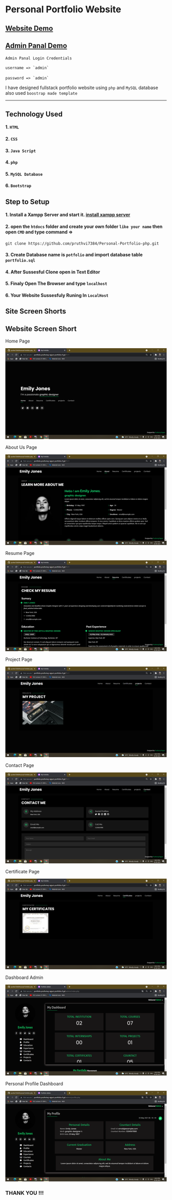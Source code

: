 # Personal Portfolio Website
## [Website Demo](http://portfolio.pruthviraj-rajput-portfolio.rf.gd/)

## [Admin Panal Demo](http://portfolio.pruthviraj-rajput-portfolio.rf.gd/admin/login.php)

`Admin Panal Login Credentials`

    username => `admin`

    password => `admin`


I have designed fullstack portfolio website using `php` and `MySQL` database also used `boostrap made template`

--------
## Technology Used

#### 1. `HTML`
#### 2. `CSS` 
#### 3. `Java Script`
#### 4. `php`
#### 5. `MySQL Database`
#### 6. `Bootstrap`

## Step to Setup

#### 1. Install a Xampp Server and start it. [install xampp server](https://www.apachefriends.org/index.html)
#### 2. open the `htdocs` folder and create your own folder `like your name` then open `CMD` and type command =>
    git clone https://github.com/pruthvi7384/Personal-Portfolio-php.git
#### 3. Create Database name is `potfolio` and import database table `portfolio.sql`
#### 4. After Sussesful Clone open in Text Editor
#### 5. Finaly Open The Browser and type `localhost`
#### 6. Your Website Sussesfuly Runing In `LocalHost`

Site Screen Shorts 
-----
Website Screen Short
----

Home Page 

<img src="https://github.com/pruthvi7384/Personal-Portfolio-php/blob/main/out%20put/img1.png">

About Us Page

<img src="https://github.com/pruthvi7384/Personal-Portfolio-php/blob/main/out%20put/img2.png">

Resume Page

<img src="https://github.com/pruthvi7384/Personal-Portfolio-php/blob/main/out%20put/img3.png">

Project Page

<img src="https://github.com/pruthvi7384/Personal-Portfolio-php/blob/main/out%20put/img5.png">

Contact Page

<img src="https://github.com/pruthvi7384/Personal-Portfolio-php/blob/main/out%20put/img6.png">

Certificate Page

<img src="https://github.com/pruthvi7384/Personal-Portfolio-php/blob/main/out%20put/img4.png">

Dashboard Admin

<img src="https://github.com/pruthvi7384/Personal-Portfolio-php/blob/main/out%20put/img9.png">

Personal Profile Dashboard

<img src="https://github.com/pruthvi7384/Personal-Portfolio-php/blob/main/out%20put/img10.png">

### THANK YOU !!!

